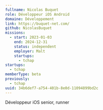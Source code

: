 ```yaml
---
fullname: Nicolas Buquet
role: Développeur iOS Android
domaine: Développement
link: https://buquet-net.com/
github: NicolasBuquet
missions:
  - start: 2023-01-03
    end: 2024-12-31
    status: independent
    employer: Malt
    startups:
      - tchap
startups:
  - tchap
memberType: beta
previously:
  - tchap
uuid: 34b6def7-a754-401b-8e0d-11094899bd2c
---
```

Développeur iOS senior, runner